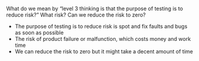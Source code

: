 ﻿

What do we mean by “level 3 thinking is that the purpose of testing is to reduce risk?” What risk? Can we reduce the risk to zero?

 - The purpose of testing is to reduce risk is spot and fix faults and bugs as soon as possible
 - The risk of product failure or malfunction, which costs money and work time
 - We can reduce the risk to zero but it might take a decent amount of time

